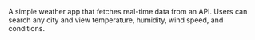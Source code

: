 A simple weather app that fetches real-time data from an API. Users can search any city and view temperature, humidity, wind speed, and conditions.
